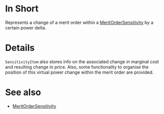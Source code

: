 # In Short

Represents a change of a merit order within a [MeritOrderSensitivity](./MeritOrderSensitivity.md) by a certain power delta.

# Details

`SensitivityItem` also stores info on the associated change in marginal cost and resulting change in price.
Also, some functionality to organise the position of this virtual power change within the merit order are provided.

# See also

* [MeritOrderSensitivity](./MeritOrderSensitivity.md)